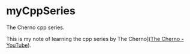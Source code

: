# myCppSeries
The Cherno cpp series.

This is my note of learning the cpp series by The Cherno]([The Cherno - YouTube](https://www.youtube.com/@TheCherno)).